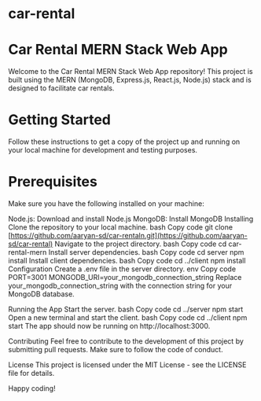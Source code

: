 # car-rental

# Car Rental MERN Stack Web App
Welcome to the Car Rental MERN Stack Web App repository! This project is built using the MERN (MongoDB, Express.js, React.js, Node.js) stack and is designed to facilitate car rentals.

# Getting Started
Follow these instructions to get a copy of the project up and running on your local machine for development and testing purposes.

# Prerequisites
Make sure you have the following installed on your machine:

Node.js: Download and install Node.js
MongoDB: Install MongoDB
Installing
Clone the repository to your local machine.
bash
Copy code
git clone [https://github.com/aaryan-sd/car-rentaln.git](https://github.com/aaryan-sd/car-rental)
Navigate to the project directory.
bash
Copy code
cd car-rental-mern
Install server dependencies.
bash
Copy code
cd server
npm install
Install client dependencies.
bash
Copy code
cd ../client
npm install
Configuration
Create a .env file in the server directory.
env
Copy code
PORT=3001
MONGODB_URI=your_mongodb_connection_string
Replace your_mongodb_connection_string with the connection string for your MongoDB database.

Running the App
Start the server.
bash
Copy code
cd ../server
npm start
Open a new terminal and start the client.
bash
Copy code
cd ../client
npm start
The app should now be running on http://localhost:3000.

Contributing
Feel free to contribute to the development of this project by submitting pull requests. Make sure to follow the code of conduct.

License
This project is licensed under the MIT License - see the LICENSE file for details.

Happy coding!
